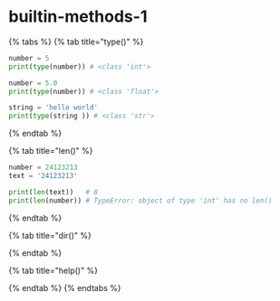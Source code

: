# builtin-methods-1



{% tabs %}
{% tab title="type()" %}
```python
number = 5
print(type(number)) # <class 'int'>

number = 5.0
print(type(number)) # <class 'float'>

string = 'hello world'
print(type(string )) # <class 'str'>
```
{% endtab %}

{% tab title="len()" %}
```python
number = 24123213
text = '24123213'

print(len(text))   # 8
print(len(number)) # TypeError: object of type 'int' has no len()
```
{% endtab %}

{% tab title="dir()" %}

{% endtab %}

{% tab title="help()" %}

{% endtab %}
{% endtabs %}

```python


```
